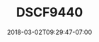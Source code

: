---
title: DSCF9440
date: 2018-03-02T09:29:47-07:00
draft: false
location: Red Rock Canyon, NV
img_url: https://d17enza3bfujl8.cloudfront.net/DSCF9440.jpg
original_fn: ""
tags:
- Red Rock Canyon, NV
- landscapes
- sunsets

---